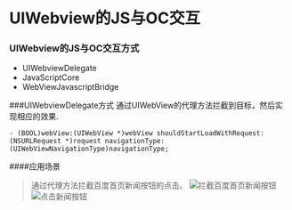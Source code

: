 # UIWebview的JS与OC交互
### UIWebview的JS与OC交互方式
- UIWebviewDelegate
- JavaScriptCore
- WebViewJavascriptBridge

###UIWebviewDelegate方式
通过UIWebView的代理方法拦截到目标，然后实现相应的效果.

``` 
- (BOOL)webView:(UIWebView *)webView shouldStartLoadWithRequest:(NSURLRequest *)request navigationType:(UIWebViewNavigationType)navigationType;
```

####应用场景
> 通过代理方法拦截百度首页新闻按钮的点击。
![拦截百度首页新闻按钮](http://ww1.sinaimg.cn/large/987b958agw1f8hhgtw946j20af0ij40o.jpg)
![点击新闻按钮](http://ww2.sinaimg.cn/large/987b958agw1f8hheqvgdyj20af0ijtam.jpg)